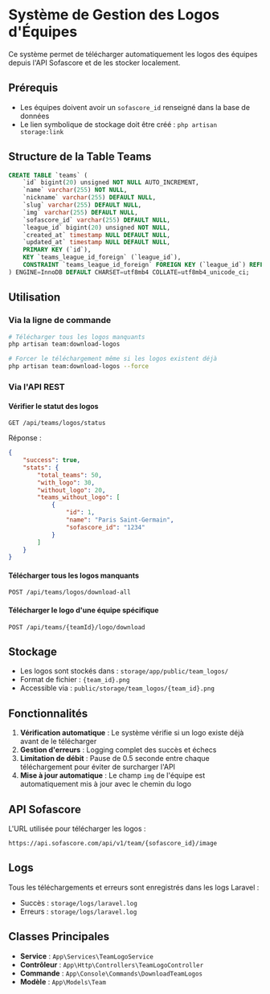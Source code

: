 # Système de Gestion des Logos d'Équipes

Ce système permet de télécharger automatiquement les logos des équipes depuis l'API Sofascore et de les stocker localement.

## Prérequis

- Les équipes doivent avoir un `sofascore_id` renseigné dans la base de données
- Le lien symbolique de stockage doit être créé : `php artisan storage:link`

## Structure de la Table Teams

```sql
CREATE TABLE `teams` (
    `id` bigint(20) unsigned NOT NULL AUTO_INCREMENT,
    `name` varchar(255) NOT NULL,
    `nickname` varchar(255) DEFAULT NULL,
    `slug` varchar(255) DEFAULT NULL,
    `img` varchar(255) DEFAULT NULL,
    `sofascore_id` varchar(255) DEFAULT NULL,
    `league_id` bigint(20) unsigned NOT NULL,
    `created_at` timestamp NULL DEFAULT NULL,
    `updated_at` timestamp NULL DEFAULT NULL,
    PRIMARY KEY (`id`),
    KEY `teams_league_id_foreign` (`league_id`),
    CONSTRAINT `teams_league_id_foreign` FOREIGN KEY (`league_id`) REFERENCES `leagues` (`id`)
) ENGINE=InnoDB DEFAULT CHARSET=utf8mb4 COLLATE=utf8mb4_unicode_ci;
```

## Utilisation

### Via la ligne de commande

```bash
# Télécharger tous les logos manquants
php artisan team:download-logos

# Forcer le téléchargement même si les logos existent déjà
php artisan team:download-logos --force
```

### Via l'API REST

#### Vérifier le statut des logos
```http
GET /api/teams/logos/status
```

Réponse :
```json
{
    "success": true,
    "stats": {
        "total_teams": 50,
        "with_logo": 30,
        "without_logo": 20,
        "teams_without_logo": [
            {
                "id": 1,
                "name": "Paris Saint-Germain",
                "sofascore_id": "1234"
            }
        ]
    }
}
```

#### Télécharger tous les logos manquants
```http
POST /api/teams/logos/download-all
```

#### Télécharger le logo d'une équipe spécifique
```http
POST /api/teams/{teamId}/logo/download
```

## Stockage

- Les logos sont stockés dans : `storage/app/public/team_logos/`
- Format de fichier : `{team_id}.png`
- Accessible via : `public/storage/team_logos/{team_id}.png`

## Fonctionnalités

1. **Vérification automatique** : Le système vérifie si un logo existe déjà avant de le télécharger
2. **Gestion d'erreurs** : Logging complet des succès et échecs
3. **Limitation de débit** : Pause de 0.5 seconde entre chaque téléchargement pour éviter de surcharger l'API
4. **Mise à jour automatique** : Le champ `img` de l'équipe est automatiquement mis à jour avec le chemin du logo

## API Sofascore

L'URL utilisée pour télécharger les logos :
```
https://api.sofascore.com/api/v1/team/{sofascore_id}/image
```

## Logs

Tous les téléchargements et erreurs sont enregistrés dans les logs Laravel :
- Succès : `storage/logs/laravel.log`
- Erreurs : `storage/logs/laravel.log`

## Classes Principales

- **Service** : `App\Services\TeamLogoService`
- **Contrôleur** : `App\Http\Controllers\TeamLogoController`
- **Commande** : `App\Console\Commands\DownloadTeamLogos`
- **Modèle** : `App\Models\Team`